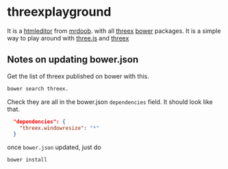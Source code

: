 threexplayground
================

It is a 
[htmleditor](https://github.com/mrdoob/htmleditor)
from 
[mrdoob](http://mrdoob.com).
with all 
[threex](http://jeromeetienne.github.io/threex/)
[bower](http://bower.io/)
packages. It is a simple way to play around with 
[three.js](http://threejs.org)
and
[threex](http://jeromeetienne.github.io/threex/)

## Notes on updating bower.json

Get the list of threex published on bower with this.

```bash
bower search threex.
```

Check they are all in the bower.json ```dependencies``` field. It should look like that.

```json
  "dependencies": {
    "threex.windowresize": "*"
  }
```

once ```bower.json``` updated, just do

```
bower install
```
